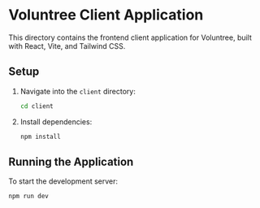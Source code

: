 # Voluntree Client Application

This directory contains the frontend client application for Voluntree, built with React, Vite, and Tailwind CSS.

## Setup

1. Navigate into the `client` directory:
   ```bash
   cd client
   ```
2. Install dependencies:
   ```bash
   npm install
   ```

## Running the Application

To start the development server:
```bash
npm run dev